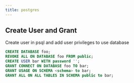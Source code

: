 ```yaml
---
title: postgres
---
```

## Create User and Grant
Create user in psql and add user privileges to use database
```sql
CREATE DATABASE foo;
REVOKE ALL ON DATABASE foo FROM public;
CREATE USER bar WITH password '';
GRANT CONNECT ON DATABASE foo TO bar;
GRANT USAGE ON SCHEMA <schema> to bar;
GRANT ALL ON ALL TABLES IN SCHEMA public to bar;
```
